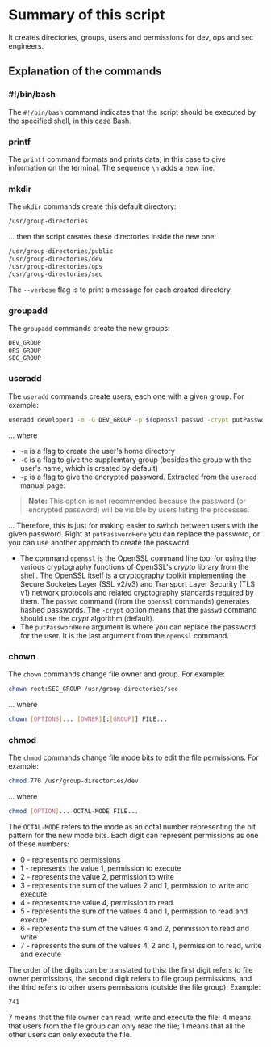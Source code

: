 # Summary of this script

It creates directories, groups, users and permissions for dev, ops and sec engineers.

## Explanation of the commands

### #!/bin/bash

The `#!/bin/bash` command indicates that the script should be executed by the specified shell, in this case Bash.

### printf
The `printf` command formats and prints data, in this case to give information on the terminal. The sequence `\n` adds a new line.

### mkdir
The `mkdir` commands create this default directory:

```bash
/usr/group-directories
```

... then the script creates these directories inside the new one:

```bash
/usr/group-directories/public
/usr/group-directories/dev
/usr/group-directories/ops
/usr/group-directories/sec
```

The `--verbose` flag is to print a message for each created directory.

### groupadd
The `groupadd` commands create the new groups:

```bash
DEV_GROUP
OPS_GROUP
SEC_GROUP
```

### useradd
The `useradd` commands create users, each one with a given group. For example:

```bash
useradd developer1 -m -G DEV_GROUP -p $(openssl passwd -crypt putPasswordHere)
```

... where
* `-m` is a flag to create the user's home directory
* `-G` is a flag to give the supplemtary group (besides the group with the user's name, which is created by default)
* `-p` is a flag to give the encrypted password. Extracted from the `useradd` manual page:
 > **Note:** This option is not recommended because the password (or encrypted password) will be visible by users listing the processes.

... Therefore, this is just for making easier to switch between users with the given password. Right at `putPasswordHere` you can replace the password, or you can use another approach to create the password.
* The command `openssl` is the OpenSSL command line tool for using the various cryptography functions of OpenSSL's *crypto* library from the shell. The OpenSSL itself is a cryptography toolkit implementing the Secure Socketes Layer (SSL v2/v3) and Transport Layer Security (TLS v1) network protocols and related cryptography standards required by them.
 The `passwd` command (from the `openssl` commands) generates hashed passwords. The `-crypt` option means that the `passwd` command should use the *crypt* algorithm (default).
* The `putPasswordHere` argument is where you can replace the password for the user. It is the last argument from the `openssl` command.

### chown
The `chown` commands change file owner and group. For example:

```bash
chown root:SEC_GROUP /usr/group-directories/sec
```

... where

```bash
chown [OPTIONS]... [OWNER][:[GROUP]] FILE...
```

### chmod
The `chmod` commands change file mode bits to edit the file permissions. For example:

```bash
chmod 770 /usr/group-directories/dev
```

... where

```bash
chmod [OPTION]... OCTAL-MODE FILE...
```

The `OCTAL-MODE` refers to the mode as an octal number representing the bit pattern for the new mode bits.
Each digit can represent permissions as one of these numbers:
* 0 - represents no permissions
* 1 - represents the value 1, permission to execute
* 2 - represents the value 2, permission to write
* 3 - represents the sum of the values 2 and 1, permission to write and execute
* 4 - represents the value 4, permission to read
* 5 - represents the sum of the values 4 and 1, permission to read and execute
* 6 - represents the sum of the values 4 and 2, permission to read and write
* 7 - represents the sum of the values 4, 2 and 1, permission to read, write and execute

The order of the digits can be translated to this: the first digit refers to file owner permissions, the second digit refers to file group permissions, and the third refers to other users permissions (outside the file group).
Example:

```bash
741
```

7 means that the file owner can read, write and execute the file;
4 means that users from the file group can only read the file;
1 means that all the other users can only execute the file.

